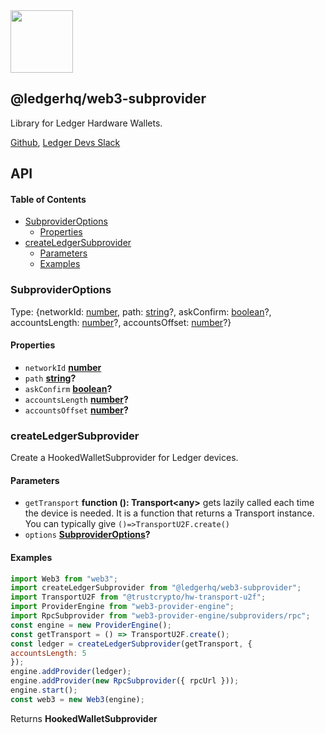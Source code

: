 <img src="https://user-images.githubusercontent.com/211411/34776833-6f1ef4da-f618-11e7-8b13-f0697901d6a8.png" height="100" />

## @ledgerhq/web3-subprovider

Library for Ledger Hardware Wallets.

[Github](https://github.com/LedgerHQ/ledgerjs/),
[Ledger Devs Slack](https://ledger-dev.slack.com/)

## API

<!-- Generated by documentation.js. Update this documentation by updating the source code. -->

#### Table of Contents

-   [SubproviderOptions](#subprovideroptions)
    -   [Properties](#properties)
-   [createLedgerSubprovider](#createledgersubprovider)
    -   [Parameters](#parameters)
    -   [Examples](#examples)

### SubproviderOptions

Type: {networkId: [number](https://developer.mozilla.org/docs/Web/JavaScript/Reference/Global_Objects/Number), path: [string](https://developer.mozilla.org/docs/Web/JavaScript/Reference/Global_Objects/String)?, askConfirm: [boolean](https://developer.mozilla.org/docs/Web/JavaScript/Reference/Global_Objects/Boolean)?, accountsLength: [number](https://developer.mozilla.org/docs/Web/JavaScript/Reference/Global_Objects/Number)?, accountsOffset: [number](https://developer.mozilla.org/docs/Web/JavaScript/Reference/Global_Objects/Number)?}

#### Properties

-   `networkId` **[number](https://developer.mozilla.org/docs/Web/JavaScript/Reference/Global_Objects/Number)** 
-   `path` **[string](https://developer.mozilla.org/docs/Web/JavaScript/Reference/Global_Objects/String)?** 
-   `askConfirm` **[boolean](https://developer.mozilla.org/docs/Web/JavaScript/Reference/Global_Objects/Boolean)?** 
-   `accountsLength` **[number](https://developer.mozilla.org/docs/Web/JavaScript/Reference/Global_Objects/Number)?** 
-   `accountsOffset` **[number](https://developer.mozilla.org/docs/Web/JavaScript/Reference/Global_Objects/Number)?** 

### createLedgerSubprovider

Create a HookedWalletSubprovider for Ledger devices.

#### Parameters

-   `getTransport` **function (): Transport&lt;any>** gets lazily called each time the device is needed. It is a function that returns a Transport instance. You can typically give `()=>TransportU2F.create()`
-   `options` **[SubproviderOptions](#subprovideroptions)?** 

#### Examples

```javascript
import Web3 from "web3";
import createLedgerSubprovider from "@ledgerhq/web3-subprovider";
import TransportU2F from "@trustcrypto/hw-transport-u2f";
import ProviderEngine from "web3-provider-engine";
import RpcSubprovider from "web3-provider-engine/subproviders/rpc";
const engine = new ProviderEngine();
const getTransport = () => TransportU2F.create();
const ledger = createLedgerSubprovider(getTransport, {
accountsLength: 5
});
engine.addProvider(ledger);
engine.addProvider(new RpcSubprovider({ rpcUrl }));
engine.start();
const web3 = new Web3(engine);
```

Returns **HookedWalletSubprovider** 
